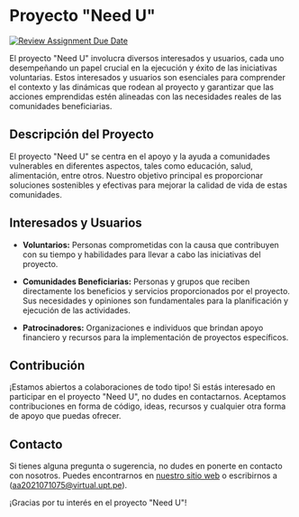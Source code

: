 # Proyecto "Need U"

[![Review Assignment Due Date](https://classroom.github.com/assets/deadline-readme-button-24ddc0f5d75046c5622901739e7c5dd533143b0c8e959d652212380cedb1ea36.svg)](https://classroom.github.com/a/hdquHjtS)

El proyecto "Need U" involucra diversos interesados y usuarios, cada uno desempeñando un papel crucial en la ejecución y éxito de las iniciativas voluntarias. Estos interesados y usuarios son esenciales para comprender el contexto y las dinámicas que rodean al proyecto y garantizar que las acciones emprendidas estén alineadas con las necesidades reales de las comunidades beneficiarias.

## Descripción del Proyecto

El proyecto "Need U" se centra en el apoyo y la ayuda a comunidades vulnerables en diferentes aspectos, tales como educación, salud, alimentación, entre otros. Nuestro objetivo principal es proporcionar soluciones sostenibles y efectivas para mejorar la calidad de vida de estas comunidades.

## Interesados y Usuarios

- **Voluntarios:** Personas comprometidas con la causa que contribuyen con su tiempo y habilidades para llevar a cabo las iniciativas del proyecto.
  
- **Comunidades Beneficiarias:** Personas y grupos que reciben directamente los beneficios y servicios proporcionados por el proyecto. Sus necesidades y opiniones son fundamentales para la planificación y ejecución de las actividades.

- **Patrocinadores:** Organizaciones e individuos que brindan apoyo financiero y recursos para la implementación de proyectos específicos.

## Contribución

¡Estamos abiertos a colaboraciones de todo tipo! Si estás interesado en participar en el proyecto "Need U", no dudes en contactarnos. Aceptamos contribuciones en forma de código, ideas, recursos y cualquier otra forma de apoyo que puedas ofrecer.

## Contacto

Si tienes alguna pregunta o sugerencia, no dudes en ponerte en contacto con nosotros. Puedes encontrarnos en [nuestro sitio web](https://needU.com) o escribirnos a (aa2021071075@virtual.upt.pe).

¡Gracias por tu interés en el proyecto "Need U"!
